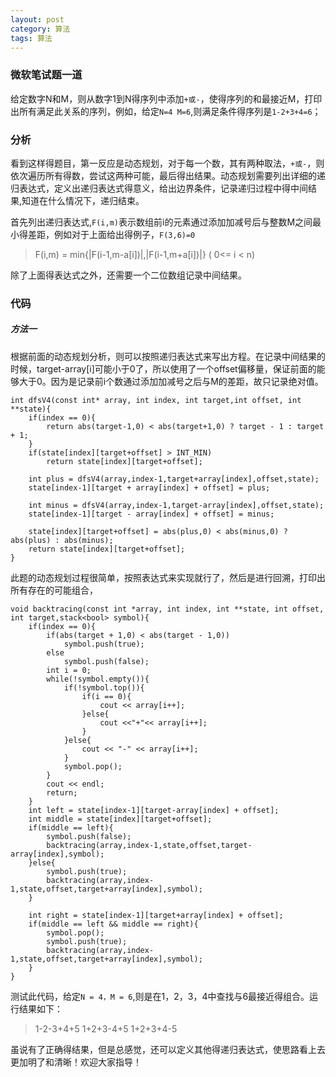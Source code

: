 ```yaml
---
layout: post
category: 算法 
tags: 算法
---
```


### 微软笔试题一道

给定数字N和M，则从数字1到N得序列中添加`+或-`，使得序列的和最接近M，打印出所有满足此关系的序列，例如，给定`N=4 M=6`,则满足条件得序列是`1-2+3+4=6`；

### 分析

看到这样得题目，第一反应是动态规划，对于每一个数，其有两种取法，`+或-`，则依次遍历所有得数，尝试这两种可能，最后得出结果。动态规划需要列出详细的递归表达式，定义出递归表达式得意义，给出边界条件，记录递归过程中得中间结果,知道在什么情况下，递归结束。

首先列出递归表达式,`F(i,m)`表示数组前i的元素通过添加加减号后与整数M之间最小得差距，例如对于上面给出得例子，`F(3,6)=0`
> F(i,m) = min{|F(i-1,m-a[i])|,|F(i-1,m+a[i])|} ( 0<= i < n)

除了上面得表达式之外，还需要一个二位数组记录中间结果。

### 代码

##### 方法一

根据前面的动态规划分析，则可以按照递归表达式来写出方程。在记录中间结果的时候，target-array[i]可能小于0了，所以使用了一个offset偏移量，保证前面的能够大于0。因为是记录前i个数通过添加加减号之后与M的差距，故只记录绝对值。
      
    int dfsV4(const int* array, int index, int target,int offset, int **state){
        if(index == 0){
            return abs(target-1,0) < abs(target+1,0) ? target - 1 : target + 1;
        }
        if(state[index][target+offset] > INT_MIN)
            return state[index][target+offset];
    
        int plus = dfsV4(array,index-1,target+array[index],offset,state);
        state[index-1][target + array[index] + offset] = plus;

        int minus = dfsV4(array,index-1,target-array[index],offset,state);
        state[index-1][target - array[index] + offset] = minus;

        state[index][target+offset] = abs(plus,0) < abs(minus,0) ? abs(plus) : abs(minus); 
        return state[index][target+offset];
    }

此题的动态规划过程很简单，按照表达式来实现就行了，然后是进行回溯，打印出所有存在的可能组合，

    
    void backtracing(const int *array, int index, int **state, int offset, int target,stack<bool> symbol){
        if(index == 0){
            if(abs(target + 1,0) < abs(target - 1,0))
                symbol.push(true);
            else
                symbol.push(false);
            int i = 0;
            while(!symbol.empty()){
                if(!symbol.top()){
                    if(i == 0){
                        cout << array[i++];
                    }else{
                        cout <<"+"<< array[i++];
                    } 
                }else{
                    cout << "-" << array[i++];
                }
                symbol.pop();
            }
            cout << endl;
            return;
        }
        int left = state[index-1][target-array[index] + offset];
        int middle = state[index][target+offset];
        if(middle == left){
            symbol.push(false);
            backtracing(array,index-1,state,offset,target-array[index],symbol);
        }else{
            symbol.push(true);
            backtracing(array,index-1,state,offset,target+array[index],symbol);
        }

        int right = state[index-1][target+array[index] + offset];
        if(middle == left && middle == right){
            symbol.pop();
            symbol.push(true);
            backtracing(array,index-1,state,offset,target+array[index],symbol);
        }
    }

测试此代码，给定`N = 4，M = 6`,则是在1，2，3，4中查找与6最接近得组合。运行结果如下：

> 1-2-3+4+5
> 1+2+3-4+5
> 1+2+3+4-5

虽说有了正确得结果，但是总感觉，还可以定义其他得递归表达式，使思路看上去更加明了和清晰！欢迎大家指导！


